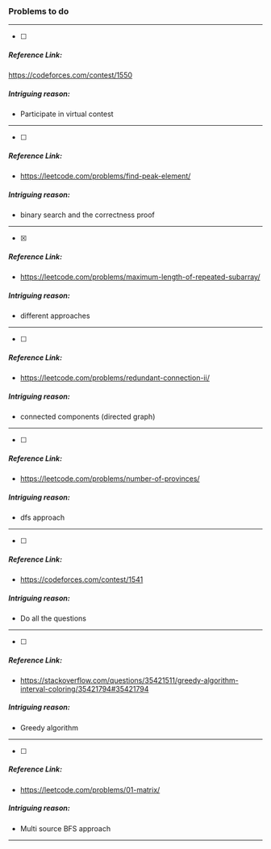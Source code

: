  ### Problems to do
 
  ---
 - [ ] 

##### Reference Link:
 https://codeforces.com/contest/1550
##### Intriguing reason:
   - Participate in virtual contest
 ---
 - [ ] 

##### Reference Link:
 - https://leetcode.com/problems/find-peak-element/
##### Intriguing reason:
   - binary search and the correctness proof
 ---
- [x] 
##### Reference Link:
- https://leetcode.com/problems/maximum-length-of-repeated-subarray/
##### Intriguing reason:
- different approaches

---
- [ ] 
##### Reference Link:
- https://leetcode.com/problems/redundant-connection-ii/
##### Intriguing reason:
- connected components (directed graph)

---
- [ ] 
##### Reference Link:
- https://leetcode.com/problems/number-of-provinces/
##### Intriguing reason:
- dfs approach

---
- [ ] 
##### Reference Link:
- https://codeforces.com/contest/1541
##### Intriguing reason:
- Do all the questions

---
- [ ] 
##### Reference Link:
- https://stackoverflow.com/questions/35421511/greedy-algorithm-interval-coloring/35421794#35421794
##### Intriguing reason:
- Greedy algorithm

 ---
- [ ] 
##### Reference Link:
- https://leetcode.com/problems/01-matrix/
##### Intriguing reason:
- Multi source BFS approach

 ---
 